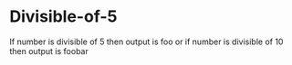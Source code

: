 # Divisible-of-5
If number is divisible of 5 then output is foo or if number is divisible of 10 then output is foobar
